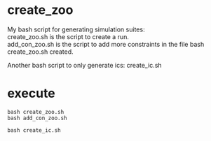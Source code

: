 # create_zoo
My bash script for generating simulation suites: <br>
create_zoo.sh is the script to create a run. <br>
add_con_zoo.sh is the script to add more constraints in the file bash create_zoo.sh created. 

Another bash script to only generate ics: create_ic.sh 
 

# execute
```bash create_zoo.sh``` <br>
```bash add_con_zoo.sh```

```bash create_ic.sh``` 
